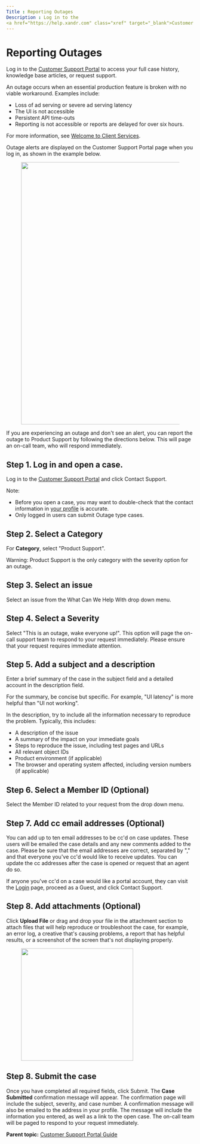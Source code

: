 ```yaml
---
Title : Reporting Outages
Description : Log in to the
<a href="https://help.xandr.com" class="xref" target="_blank">Customer
---
```



# Reporting Outages



Log in to the
<a href="https://help.xandr.com" class="xref" target="_blank">Customer
Support Portal</a> to access your full case history, knowledge base
articles, or request support.

An outage occurs when an essential production feature is broken with no
viable workaround. Examples include:

- Loss of ad serving or severe ad serving latency
- The UI is not accessible
- Persistent API time-outs
- Reporting is not accessible or reports are delayed for over six hours.

For more information,
see <a href="xcs-xandr-client-services.html" class="xref">Welcome to <span
class="ph"> Client Services</a>.

Outage alerts are displayed on the Customer Support Portal page when you
log in, as shown in the example below.

<figure class="fig fignone">
<p><img src="../images/xcs/xcs19.png" class="image" width="700" /></p>
</figure>

If you are experiencing an outage and don't see an alert, you can report
the outage to Product Support by following the directions below. This
will page an on-call team, who will respond immediately.



## Step 1. Log in and open a case.

Log in to the
<a href="https://help.xandr.com" class="xref" target="_blank">Customer
Support Portal</a> and click Contact
Support.





Note:

- Before you open a case, you may want to double-check that the contact
  information in
  <a href="xcs-updating-my-profile.html" class="xref">your profile</a>
  is accurate.
- Only logged in users can submit Outage type cases.









## Step 2. Select a Category

For **Category**, select "Product Support".





Warning: Product Support is the only
category with the severity option for an outage.









## Step 3. Select an issue

Select an issue from the What Can We Help With drop down menu.





## Step 4. Select a Severity

Select "This is an outage, wake everyone up!". This option will page the
on-call support team to respond to your request immediately. Please
ensure that your request requires immediate attention.





## Step 5. Add a subject and a description

Enter a brief summary of the case in the subject field and a detailed
account in the description field.

For the summary, be concise but specific. For example, "UI latency" is
more helpful than "UI not working".



In the description, try to include all the information necessary to
reproduce the problem. Typically, this includes:

- A description of the issue
- A summary of the impact on your immediate goals
- Steps to reproduce the issue, including test pages and URLs
- All relevant object IDs
- Product environment (if applicable)
- The browser and operating system affected, including version numbers
  (if applicable)







## Step 6. Select a Member ID (Optional)

Select the Member ID related to your request from the drop down menu.





## Step 7. Add cc email addresses (Optional)

You can add up to ten email addresses to be cc'd on case updates. These
users will be emailed the case details and any new comments added to the
case. Please be sure that the email addresses are correct, separated by
"," and that everyone you've cc'd would like to receive updates. You can
update the cc addresses after the case is opened or request that an
agent do so.

If anyone you've cc'd on a case would like a portal account, they can
visit
the <a href="https://help.xandr.com" class="xref" target="_blank">Login</a> page,
proceed as a Guest, and click Contact
Support.





## Step 8. Add attachments (Optional)

Click **Upload File** or drag and drop your file in the attachment
section to attach files that will help reproduce or troubleshoot the
case, for example, an error log, a creative that's causing problems, a
report that has helpful results, or a screenshot of the screen that's
not displaying properly.

<figure class="fig fignone">
<p><img src="../images/xcs/xcs20.png" class="image" width="300" /><br />
</p>
</figure>





## Step 8. Submit the case

Once you have completed all required fields, click
Submit. The **Case Submitted**
confirmation message will appear. The confirmation page will include the
subject, severity, and case number. A confirmation message will also be
emailed to the address in your profile. The message will include the
information you entered, as well as a link to the open case. The on-call
team will be paged to respond to your request immediately.





<div class="familylinks">

<div class="parentlink">

**Parent topic:**
<a href="../topics/xcs-customer-support-portal-guide.html"
class="link">Customer Support Portal Guide</a>






